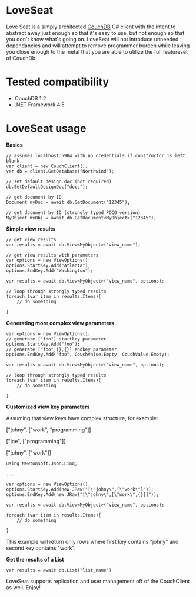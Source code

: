 LoveSeat
========

Love Seat is a simply architected [CouchDB](http://couchdb.apache.org/) C# client with the 
intent to abstract away just enough so that it's easy to use, but not enough so that you 
don't know what's going on.  LoveSeat will not introduce unneeded dependancies and will 
attempt to remove programmer burden while leaving you close enough to the metal that you are 
able to utilize the full featureset of CouchDb.


Tested compatibility
====================

 * CouchDB 1.2
 * .NET Framework 4.5


LoveSeat usage
==============

**Basics**

    // assumes localhost:5984 with no credentials if constructor is left blank
    var client = new CouchClient();
    var db = client.GetDatabase("Northwind");
    
    // set default design doc (not required)
    db.SetDefaultDesignDoc("docs"); 
    
    // get document by ID
    Document myDoc = await db.GetDocument("12345");
    
    // get document by ID (strongly typed POCO version)
    MyObject myObj = await db.GetDocument<MyObject>("12345"); 

**Simple view results**

    // get view results
    var results = await db.View<MyObject>("view_name");
    
    // get view results with parameters
    var options = new ViewOptions();
    options.StartKey.Add("Atlanta");
    options.EndKey.Add("Washington");
    
    var results = await db.View<MyObject>("view_name", options);
    
    // loop through strongly typed results
    foreach (var item in results.Items){ 
        // do something 
    
    }

**Generating more complex view parameters**

    var options = new ViewOptions();
    // generate ["foo"] startkey parameter
    options.StartKey.Add("foo");
    // generate ["foo",{},{}] endkey parameter
    options.EndKey.Add("foo", CouchValue.Empty, CouchValue.Empty);
    
    var results = await db.View<MyObject>("view_name", options);
    
    // loop through strongly typed results
    foreach (var item in results.Items){ 
        // do something 
    
    }

**Customized view key parameters**

Assuming that view keys have complex structure, for example:

["johny", ["work", "programming"]]

["joe", ["programming"]]

["johny", ["work"]]

    using Newtonsoft.Json.Linq;

    ...

    var options = new ViewOptions(); 
    options.StartKey.Add(new JRaw("[\"johny\",[\"work\"]"));
    options.EndKey.Add(new JRaw("[\"johny\",[\"work\",{}]]"));  
    
    var results = await db.View<MyObject>("view_name", options);
    
    foreach (var item in results.Items){ 
        // do something 
    
    }

This example will return only rows where first key contains "johny" and second key 
contains "work".

**Get the results of a List**

    var results = await db.List("list_name")

LoveSeat supports replication and user management off of the CouchClient as well.  Enjoy!



